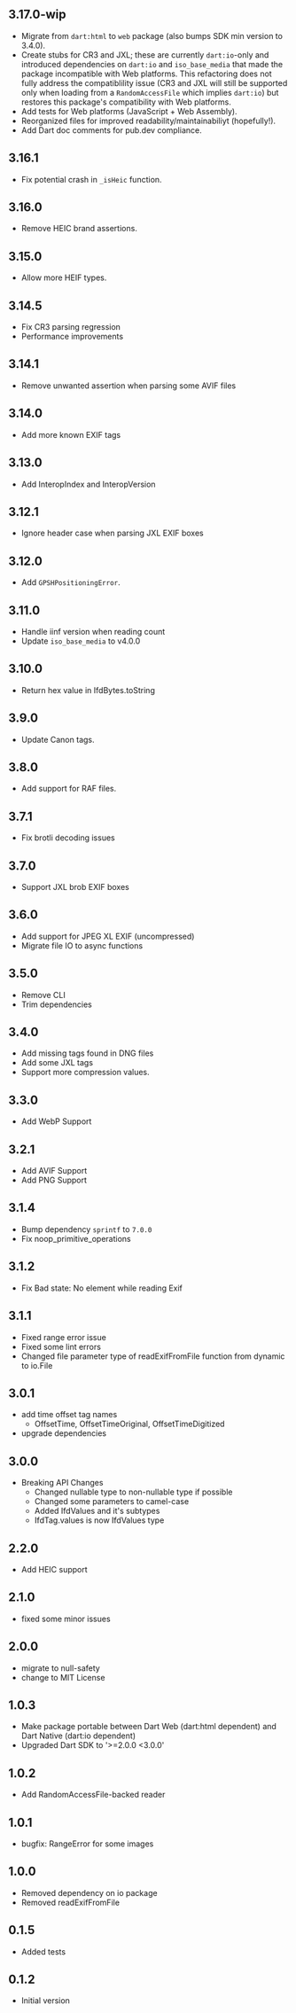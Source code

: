 ## 3.17.0-wip

- Migrate from `dart:html` to `web` package (also bumps SDK min version to 3.4.0).
- Create stubs for CR3 and JXL; these are currently `dart:io`-only and introduced dependencies on `dart:io` and `iso_base_media` that made the package incompatible with Web platforms. This refactoring does not fully address the compatiblility issue (CR3 and JXL will still be supported only when loading from a `RandomAccessFile` which implies `dart:io`) but restores this package's compatibility with Web platforms.
- Add tests for Web platforms (JavaScript + Web Assembly).
- Reorganized files for improved readability/maintainabiliyt (hopefully!).
- Add Dart doc comments for pub.dev compliance.

## 3.16.1

- Fix potential crash in `_isHeic` function.

## 3.16.0

- Remove HEIC brand assertions.

## 3.15.0

- Allow more HEIF types.

## 3.14.5

- Fix CR3 parsing regression
- Performance improvements

## 3.14.1

- Remove unwanted assertion when parsing some AVIF files

## 3.14.0

- Add more known EXIF tags

## 3.13.0

- Add InteropIndex and InteropVersion

## 3.12.1

- Ignore header case when parsing JXL EXIF boxes

## 3.12.0

- Add `GPSHPositioningError`.

## 3.11.0

- Handle iinf version when reading count
- Update `iso_base_media` to v4.0.0

## 3.10.0

- Return hex value in IfdBytes.toString

## 3.9.0

- Update Canon tags.

## 3.8.0

- Add support for RAF files.

## 3.7.1

- Fix brotli decoding issues

## 3.7.0

- Support JXL brob EXIF boxes

## 3.6.0

- Add support for JPEG XL EXIF (uncompressed)
- Migrate file IO to async functions

## 3.5.0

- Remove CLI
- Trim dependencies

## 3.4.0

- Add missing tags found in DNG files
- Add some JXL tags
- Support more compression values.

## 3.3.0

- Add WebP Support

## 3.2.1

- Add AVIF Support
- Add PNG Support

## 3.1.4

- Bump dependency `sprintf` to `7.0.0`
- Fix noop_primitive_operations

## 3.1.2

- Fix Bad state: No element while reading Exif

## 3.1.1

- Fixed range error issue
- Fixed some lint errors
- Changed file parameter type of readExifFromFile function from dynamic to io.File

## 3.0.1

- add time offset tag names
  - OffsetTime, OffsetTimeOriginal, OffsetTimeDigitized
- upgrade dependencies

## 3.0.0

- Breaking API Changes
  - Changed nullable type to non-nullable type if possible
  - Changed some parameters to camel-case
  - Added IfdValues and it's subtypes
  - IfdTag.values is now IfdValues type

## 2.2.0

- Add HEIC support

## 2.1.0

- fixed some minor issues

## 2.0.0

- migrate to null-safety
- change to MIT License

## 1.0.3

- Make package portable between Dart Web (dart:html dependent) and Dart Native (dart:io dependent)
- Upgraded Dart SDK to '>=2.0.0 <3.0.0'

## 1.0.2

- Add RandomAccessFile-backed reader

## 1.0.1

- bugfix: RangeError for some images

## 1.0.0

- Removed dependency on io package
- Removed readExifFromFile

## 0.1.5

- Added tests

## 0.1.2

- Initial version
